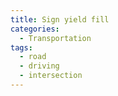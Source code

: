 ```yaml
---
title: Sign yield fill
categories:
  - Transportation
tags:
  - road
  - driving
  - intersection
---
```

